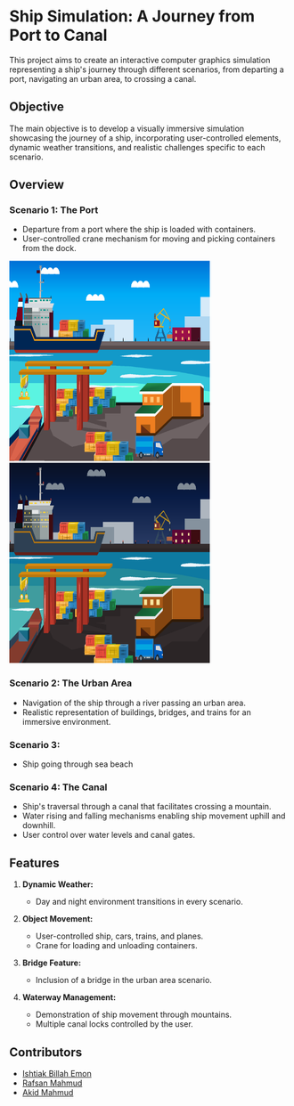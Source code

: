 # Ship Simulation: A Journey from Port to Canal

This project aims to create an interactive computer graphics simulation representing a ship's journey through different scenarios, from departing a port, navigating an urban area, to crossing a canal.

## Objective

The main objective is to develop a visually immersive simulation showcasing the journey of a ship, incorporating user-controlled elements, dynamic weather transitions, and realistic challenges specific to each scenario.

## Overview

### Scenario 1: The Port

- Departure from a port where the ship is loaded with containers.
- User-controlled crane mechanism for moving and picking containers from the dock.

<img src="Images/Scenario1Day.png" height ="360" width="360" title="Scenario 1 Day">

<img src="Images/Scenario1Night.png" height ="360" width="360" title="Scenario 1 Night">


### Scenario 2: The Urban Area

- Navigation of the ship through a river passing an urban area.
- Realistic representation of buildings, bridges, and trains for an immersive environment.

### Scenario 3:
- Ship going through sea beach


### Scenario 4: The Canal

- Ship's traversal through a canal that facilitates crossing a mountain.
- Water rising and falling mechanisms enabling ship movement uphill and downhill.
- User control over water levels and canal gates.

## Features

1. **Dynamic Weather:**
   - Day and night environment transitions in every scenario.

2. **Object Movement:**
   - User-controlled ship, cars, trains, and planes.
   - Crane for loading and unloading containers.

3. **Bridge Feature:**
   - Inclusion of a bridge in the urban area scenario.

4. **Waterway Management:**
   - Demonstration of ship movement through mountains.
   - Multiple canal locks controlled by the user.




## Contributors

- [Ishtiak Billah Emon](https://github.com/ishtiak-billah-emon) 
- [Rafsan Mahmud](https://github.com/Raafsaan) 
- [Akid Mahmud](https://github.com/MahmudYagami) 

